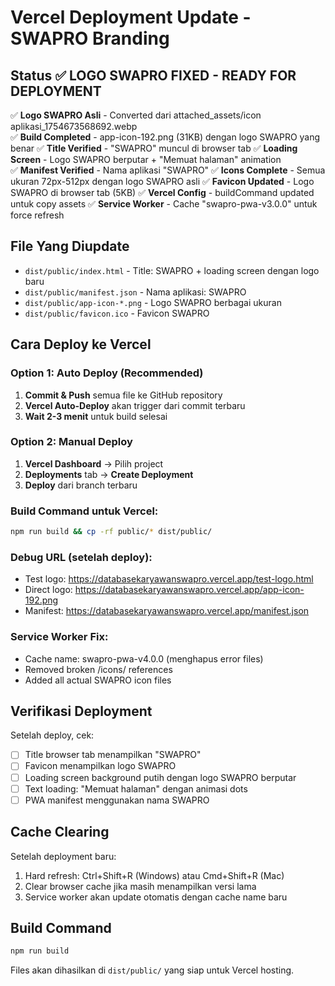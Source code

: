 # Vercel Deployment Update - SWAPRO Branding

## Status ✅ LOGO SWAPRO FIXED - READY FOR DEPLOYMENT
✅ **Logo SWAPRO Asli** - Converted dari attached_assets/icon aplikasi_1754673568692.webp  
✅ **Build Completed** - app-icon-192.png (31KB) dengan logo SWAPRO yang benar
✅ **Title Verified** - "SWAPRO" muncul di browser tab
✅ **Loading Screen** - Logo SWAPRO berputar + "Memuat halaman" animation  
✅ **Manifest Verified** - Nama aplikasi "SWAPRO"
✅ **Icons Complete** - Semua ukuran 72px-512px dengan logo SWAPRO asli
✅ **Favicon Updated** - Logo SWAPRO di browser tab (5KB)
✅ **Vercel Config** - buildCommand updated untuk copy assets
✅ **Service Worker** - Cache "swapro-pwa-v3.0.0" untuk force refresh

## File Yang Diupdate
- `dist/public/index.html` - Title: SWAPRO + loading screen dengan logo baru
- `dist/public/manifest.json` - Nama aplikasi: SWAPRO
- `dist/public/app-icon-*.png` - Logo SWAPRO berbagai ukuran
- `dist/public/favicon.ico` - Favicon SWAPRO

## Cara Deploy ke Vercel
### Option 1: Auto Deploy (Recommended)
1. **Commit & Push** semua file ke GitHub repository
2. **Vercel Auto-Deploy** akan trigger dari commit terbaru
3. **Wait 2-3 menit** untuk build selesai

### Option 2: Manual Deploy  
1. **Vercel Dashboard** → Pilih project
2. **Deployments** tab → **Create Deployment** 
3. **Deploy** dari branch terbaru

### Build Command untuk Vercel:
```bash
npm run build && cp -rf public/* dist/public/
```

### Debug URL (setelah deploy):
- Test logo: https://databasekaryawanswapro.vercel.app/test-logo.html
- Direct logo: https://databasekaryawanswapro.vercel.app/app-icon-192.png
- Manifest: https://databasekaryawanswapro.vercel.app/manifest.json

### Service Worker Fix:
- Cache name: swapro-pwa-v4.0.0 (menghapus error files)
- Removed broken /icons/ references  
- Added all actual SWAPRO icon files

## Verifikasi Deployment
Setelah deploy, cek:
- [ ] Title browser tab menampilkan "SWAPRO"
- [ ] Favicon menampilkan logo SWAPRO
- [ ] Loading screen background putih dengan logo SWAPRO berputar
- [ ] Text loading: "Memuat halaman" dengan animasi dots
- [ ] PWA manifest menggunakan nama SWAPRO

## Cache Clearing
Setelah deployment baru:
1. Hard refresh: Ctrl+Shift+R (Windows) atau Cmd+Shift+R (Mac)
2. Clear browser cache jika masih menampilkan versi lama
3. Service worker akan update otomatis dengan cache name baru

## Build Command
```bash
npm run build
```

Files akan dihasilkan di `dist/public/` yang siap untuk Vercel hosting.